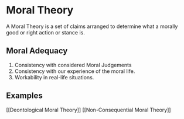 # Moral Theory
A Moral Theory is a set of claims arranged to determine what a morally good or right action or stance is.

## Moral Adequacy
1. Consistency with considered Moral Judgements
2. Consistency with our experience of the moral life.
3. Workability in real-life situations.

## Examples
[[Deontological Moral Theory]]
[[Non-Consequential Moral Theory]]
